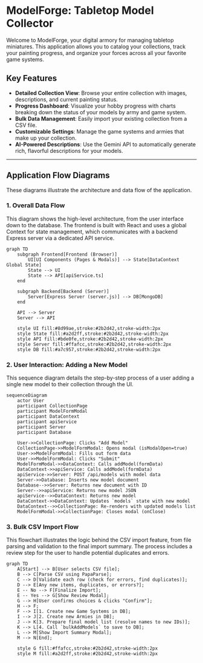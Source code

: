 <!--
 * @file README.md
 * @description This file provides an overview of the ModelForge application, its features, and technical architecture using Mermaid diagrams.
 * This program was written by Stuart Mason October 2025.
-->
# ModelForge: Tabletop Model Collector

Welcome to ModelForge, your digital armory for managing tabletop miniatures. This application allows you to catalog your collections, track your painting progress, and organize your forces across all your favorite game systems.

## Key Features

- **Detailed Collection View**: Browse your entire collection with images, descriptions, and current painting status.
- **Progress Dashboard**: Visualize your hobby progress with charts breaking down the status of your models by army and game system.
- **Bulk Data Management**: Easily import your existing collection from a CSV file.
- **Customizable Settings**: Manage the game systems and armies that make up your collection.
- **AI-Powered Descriptions**: Use the Gemini API to automatically generate rich, flavorful descriptions for your models.

---

## Application Flow Diagrams

These diagrams illustrate the architecture and data flow of the application.

### 1. Overall Data Flow

This diagram shows the high-level architecture, from the user interface down to the database. The frontend is built with React and uses a global Context for state management, which communicates with a backend Express server via a dedicated API service.

```mermaid
graph TD
    subgraph Frontend[Frontend (Browser)]
        UI[UI Components (Pages & Modals)] --> State[DataContext Global State]
        State --> UI
        State --> API[apiService.ts]
    end

    subgraph Backend[Backend (Server)]
        Server[Express Server (server.js)] --> DB[MongoDB]
    end

    API --> Server
    Server --> API

    style UI fill:#8d99ae,stroke:#2b2d42,stroke-width:2px
    style State fill:#a2d2ff,stroke:#2b2d42,stroke-width:2px
    style API fill:#bde0fe,stroke:#2b2d42,stroke-width:2px
    style Server fill:#ffafcc,stroke:#2b2d42,stroke-width:2px
    style DB fill:#a7c957,stroke:#2b2d42,stroke-width:2px

```

### 2. User Interaction: Adding a New Model

This sequence diagram details the step-by-step process of a user adding a single new model to their collection through the UI.

```mermaid
sequenceDiagram
    actor User
    participant CollectionPage
    participant ModelFormModal
    participant DataContext
    participant apiService
    participant Server
    participant Database

    User->>CollectionPage: Clicks "Add Model"
    CollectionPage->>ModelFormModal: Opens modal (isModalOpen=true)
    User->>ModelFormModal: Fills out form data
    User->>ModelFormModal: Clicks "Submit"
    ModelFormModal->>DataContext: Calls addModel(formData)
    DataContext->>apiService: Calls addModel(formData)
    apiService->>Server: POST /api/models with model data
    Server->>Database: Inserts new model document
    Database-->>Server: Returns new document with ID
    Server-->>apiService: Returns new model JSON
    apiService-->>DataContext: Returns new model
    DataContext->>DataContext: Updates `models` state with new model
    DataContext-->>CollectionPage: Re-renders with updated models list
    ModelFormModal->>CollectionPage: Closes modal (onClose)
```

### 3. Bulk CSV Import Flow

This flowchart illustrates the logic behind the CSV import feature, from file parsing and validation to the final import summary. The process includes a review step for the user to handle potential duplicates and errors.

```mermaid
graph TD
    A[Start] --> B[User selects CSV file];
    B --> C[Parse CSV using PapaParse];
    C --> D[Validate each row (check for errors, find duplicates)];
    D --> E[Any new items, duplicates, or errors?];
    E -- No --> F[Finalize Import];
    E -- Yes --> G[Show Review Modal];
    G --> H[User confirms choices & clicks "Confirm"];
    H --> F;
    F --> I[1. Create new Game Systems in DB];
    I --> J[2. Create new Armies in DB];
    J --> K[3. Prepare final model list (resolve names to new IDs)];
    K --> L[4. Call `bulkAddModels` to save to DB];
    L --> M[Show Import Summary Modal];
    M --> N[End];

    style G fill:#ffafcc,stroke:#2b2d42,stroke-width:2px
    style M fill:#a2d2ff,stroke:#2b2d42,stroke-width:2px
```
